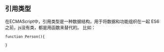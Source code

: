 ## 引用类型
在ECMAScript中，引用类型是一种数据结构，用于将数据和功能组织在一起
ES6之前，js没有类，都是用函数来替代的。
比如：

    function Person(){
        
    }
    